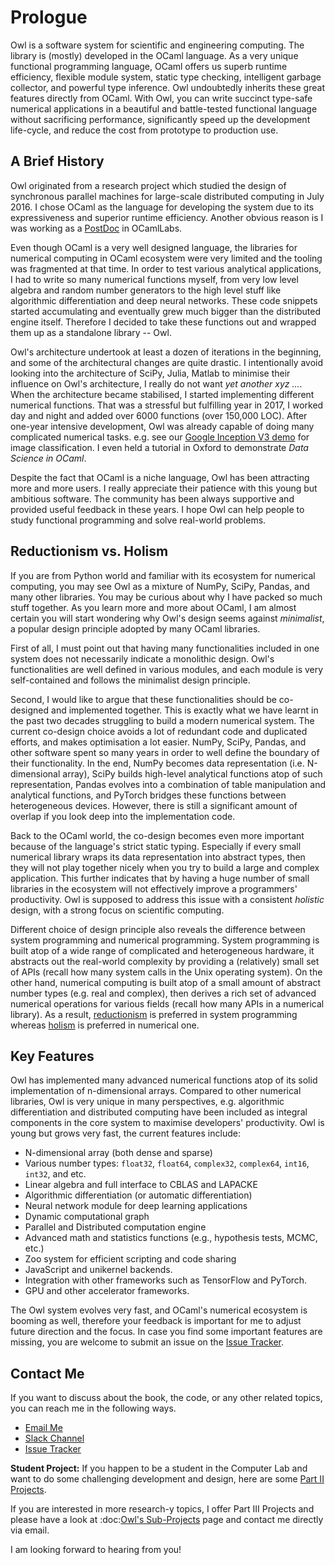 # Prologue

Owl is a software system for scientific and engineering computing. The library is (mostly) developed in the OCaml language. As a very unique functional programming language, OCaml offers us superb runtime efficiency, flexible module system, static type checking, intelligent garbage collector, and powerful type inference. Owl undoubtedly inherits these great features directly from OCaml. With Owl, you can write succinct type-safe numerical applications in a beautiful and battle-tested functional language without sacrificing performance, significantly speed up the development life-cycle, and reduce the cost from prototype to production use.



## A Brief History

Owl originated from a research project which studied the design of synchronous parallel machines for large-scale distributed computing in July 2016. I chose OCaml as the language for developing the system due to its expressiveness and superior runtime efficiency. Another obvious reason is I was working as a [PostDoc](http://www.cl.cam.ac.uk/~lw525/) in OCamlLabs.

Even though OCaml is a very well designed language, the libraries for numerical computing in OCaml ecosystem were very limited and the tooling was fragmented at that time. In order to test various analytical applications, I had to write so many numerical functions myself, from very low level algebra and random number generators to the high level stuff like algorithmic differentiation and deep neural networks. These code snippets started accumulating and eventually grew much bigger than the distributed engine itself. Therefore I decided to take these functions out and wrapped them up as a standalone library -- Owl.

Owl's architecture undertook at least a dozen of iterations in the beginning, and some of the architectural changes are quite drastic. I intentionally avoid looking into the architecture of SciPy, Julia, Matlab to minimise their influence on Owl's architecture, I really do not want *yet another xyz ...*. When the architecture became stabilised, I started implementing different numerical functions. That was a stressful but fulfilling year in 2017, I worked day and night and added over 6000 functions (over 150,000 LOC). After one-year intensive development, Owl was already capable of doing many complicated numerical tasks. e.g. see our [Google Inception V3 demo](http://demo.ocaml.xyz/) for image classification. I even held a tutorial in Oxford to demonstrate *Data Science in OCaml*.

Despite the fact that OCaml is a niche language, Owl has been attracting more and more users. I really appreciate their patience with this young but ambitious software. The community has been always supportive and provided useful feedback in these years. I hope Owl can help people to study functional programming and solve real-world problems.



## Reductionism vs. Holism

If you are from Python world and familiar with its ecosystem for numerical computing, you may see Owl as a mixture of NumPy, SciPy, Pandas, and many other libraries. You may be curious about why I have packed so much stuff together. As you learn more and more about OCaml, I am almost certain you will start wondering why Owl's design seems against *minimalist*, a popular design principle adopted by many OCaml libraries.

First of all, I must point out that having many functionalities included in one system does not necessarily indicate a monolithic design. Owl's functionalities are well defined in various modules, and each module is very self-contained and follows the minimalist design principle.

Second, I would like to argue that these functionalities should be co-designed and implemented together. This is exactly what we have learnt in the past two decades struggling to build a modern numerical system. The current co-design choice avoids a lot of redundant code and duplicated efforts, and makes optimisation a lot easier. NumPy, SciPy, Pandas, and other software spent so many years in order to well define the boundary of their functionality. In the end, NumPy becomes data representation (i.e. N-dimensional array), SciPy builds high-level analytical functions atop of such representation, Pandas evolves into a combination of table manipulation and analytical functions, and PyTorch bridges these functions between heterogeneous devices. However, there is still a significant amount of overlap if you look deep into the implementation code.

Back to the OCaml world, the co-design becomes even more important because of the language's strict static typing. Especially if every small numerical library wraps its data representation into abstract types, then they will not play together nicely when you try to build a large and complex application. This further indicates that by having a huge number of small libraries in the ecosystem will not effectively improve a programmers' productivity. Owl is supposed to address this issue with a consistent *holistic* design, with a strong focus on scientific computing.

Different choice of design principle also reveals the difference between system programming and numerical programming. System programming is built atop of a wide range of complicated and heterogeneous hardware, it abstracts out the real-world complexity by providing a (relatively) small set of APIs (recall how many system calls in the Unix operating system). On the other hand, numerical computing is built atop of a small amount of abstract number types (e.g. real and complex), then derives a rich set of advanced numerical operations for various fields (recall how many APIs in a numerical library). As a result, [reductionism](https://en.wikipedia.org/wiki/Reductionism) is preferred in system programming whereas [holism](https://en.wikipedia.org/wiki/Holism) is preferred in numerical one.



## Key Features

Owl has implemented many advanced numerical functions atop of its solid implementation of n-dimensional arrays. Compared to other numerical libraries, Owl is very unique in many perspectives, e.g. algorithmic differentiation and distributed computing have been included as integral components in the core system to maximise developers' productivity. Owl is young but grows very fast, the current features include:

* N-dimensional array (both dense and sparse)
* Various number types: ``float32``, ``float64``, ``complex32``, ``complex64``, ``int16``, ``int32``, and etc.
* Linear algebra and full interface to CBLAS and LAPACKE
* Algorithmic differentiation (or automatic differentiation)
* Neural network module for deep learning applications
* Dynamic computational graph
* Parallel and Distributed computation engine
* Advanced math and statistics functions (e.g., hypothesis tests, MCMC, etc.)
* Zoo system for efficient scripting and code sharing
* JavaScript and unikernel backends.
* Integration with other frameworks such as TensorFlow and PyTorch.
* GPU and other accelerator frameworks.

The Owl system evolves very fast, and OCaml's numerical ecosystem is booming as well, therefore your feedback is important for me to adjust future direction and the focus. In case you find some important features are missing, you are welcome to submit an issue on the [Issue Tracker](https://github.com/ryanrhymes/owl/issues).



## Contact Me

If you want to discuss about the book, the code, or any other related topics, you can reach me in the following ways.

* [Email Me](mailto:liang.wang@cl.cam.ac.uk)
* [Slack Channel](https://join.slack.com/t/owl-dev-team/shared_invite/enQtMjQ3OTM1MDY4MDIwLTcxYTlkODhiNGI4YjVkN2FmMjhlZGZhYzhkMTFhZjY0OGI1NDY5M2Y2NmYzNjBhZmRhZGE0NTY1ZjA5MTk4MjI)
* [Issue Tracker](https://github.com/ryanrhymes/owl/issues)

**Student Project:** If you happen to be a student in the Computer Lab and want to do some challenging development and design, here are some [Part II Projects](http://www.cl.cam.ac.uk/research/srg/netos/stud-projs/studproj-17/#owl0).

If you are interested in more research-y topics, I offer Part III Projects and please have a look at :doc:[Owl's Sub-Projects](../project/proposal) page and contact me directly via email.

I am looking forward to hearing from you!
